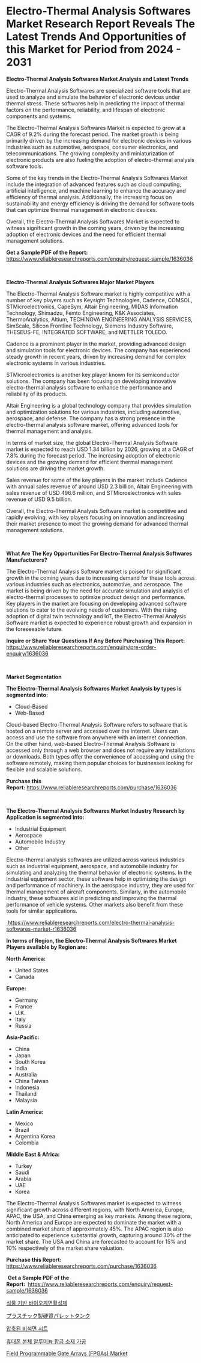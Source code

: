 <p><h1>Electro-Thermal Analysis Softwares Market Research Report Reveals The Latest Trends And Opportunities of this Market for Period from 2024 - 2031</h1></p><p><strong>Electro-Thermal Analysis Softwares Market Analysis and Latest Trends</strong></p>
<p><p>Electro-Thermal Analysis Softwares are specialized software tools that are used to analyze and simulate the behavior of electronic devices under thermal stress. These softwares help in predicting the impact of thermal factors on the performance, reliability, and lifespan of electronic components and systems.</p><p>The Electro-Thermal Analysis Softwares Market is expected to grow at a CAGR of 9.2% during the forecast period. The market growth is being primarily driven by the increasing demand for electronic devices in various industries such as automotive, aerospace, consumer electronics, and telecommunications. The growing complexity and miniaturization of electronic products are also fueling the adoption of electro-thermal analysis software tools.</p><p>Some of the key trends in the Electro-Thermal Analysis Softwares Market include the integration of advanced features such as cloud computing, artificial intelligence, and machine learning to enhance the accuracy and efficiency of thermal analysis. Additionally, the increasing focus on sustainability and energy efficiency is driving the demand for software tools that can optimize thermal management in electronic devices.</p><p>Overall, the Electro-Thermal Analysis Softwares Market is expected to witness significant growth in the coming years, driven by the increasing adoption of electronic devices and the need for efficient thermal management solutions.</p></p>
<p><strong>Get a Sample PDF of the Report:&nbsp;</strong> <a href="https://www.reliableresearchreports.com/enquiry/request-sample/1636036">https://www.reliableresearchreports.com/enquiry/request-sample/1636036</a></p>
<p>&nbsp;</p>
<p><strong>Electro-Thermal Analysis Softwares Major Market Players</strong></p>
<p><p>The Electro-Thermal Analysis Software market is highly competitive with a number of key players such as Keysight Technologies, Cadence, COMSOL, STMicroelectronics, CapeSym, Altair Engineering, MIDAS Information Technology, Shimadzu, Femto Engineering, K&K Associates, ThermoAnalytics, Altium, TECHINOVA ENGINEERING ANALYSIS SERVICES, SimScale, Silicon Frontline Technology, Siemens Industry Software, THESEUS-FE, INTEGRATED SOFTWARE, and METTLER TOLEDO.</p><p>Cadence is a prominent player in the market, providing advanced design and simulation tools for electronic devices. The company has experienced steady growth in recent years, driven by increasing demand for complex electronic systems in various industries.</p><p>STMicroelectronics is another key player known for its semiconductor solutions. The company has been focusing on developing innovative electro-thermal analysis software to enhance the performance and reliability of its products.</p><p>Altair Engineering is a global technology company that provides simulation and optimization solutions for various industries, including automotive, aerospace, and defense. The company has a strong presence in the electro-thermal analysis software market, offering advanced tools for thermal management and analysis.</p><p>In terms of market size, the global Electro-Thermal Analysis Software market is expected to reach USD 1.34 billion by 2026, growing at a CAGR of 7.8% during the forecast period. The increasing adoption of electronic devices and the growing demand for efficient thermal management solutions are driving the market growth.</p><p>Sales revenue for some of the key players in the market include Cadence with annual sales revenue of around USD 2.3 billion, Altair Engineering with sales revenue of USD 496.6 million, and STMicroelectronics with sales revenue of USD 9.5 billion.</p><p>Overall, the Electro-Thermal Analysis Software market is competitive and rapidly evolving, with key players focusing on innovation and increasing their market presence to meet the growing demand for advanced thermal management solutions.</p></p>
<p>&nbsp;</p>
<p><strong>What Are The Key Opportunities For Electro-Thermal Analysis Softwares Manufacturers?</strong></p>
<p><p>The Electro-Thermal Analysis Software market is poised for significant growth in the coming years due to increasing demand for these tools across various industries such as electronics, automotive, and aerospace. The market is being driven by the need for accurate simulation and analysis of electro-thermal processes to optimize product design and performance. Key players in the market are focusing on developing advanced software solutions to cater to the evolving needs of customers. With the rising adoption of digital twin technology and IoT, the Electro-Thermal Analysis Software market is expected to experience robust growth and expansion in the foreseeable future.</p></p>
<p><strong>Inquire or Share Your Questions If Any Before Purchasing This Report:</strong> <a href="https://www.reliableresearchreports.com/enquiry/pre-order-enquiry/1636036">https://www.reliableresearchreports.com/enquiry/pre-order-enquiry/1636036</a></p>
<p>&nbsp;</p>
<p><strong>Market Segmentation</strong></p>
<p><strong>The Electro-Thermal Analysis Softwares Market Analysis by types is segmented into:</strong></p>
<p><ul><li>Cloud-Based</li><li>Web-Based</li></ul></p>
<p><p>Cloud-based Electro-Thermal Analysis Software refers to software that is hosted on a remote server and accessed over the internet. Users can access and use the software from anywhere with an internet connection. On the other hand, web-based Electro-Thermal Analysis Software is accessed only through a web browser and does not require any installations or downloads. Both types offer the convenience of accessing and using the software remotely, making them popular choices for businesses looking for flexible and scalable solutions.</p></p>
<p><strong>Purchase this Report:&nbsp;</strong><a href="https://www.reliableresearchreports.com/purchase/1636036">https://www.reliableresearchreports.com/purchase/1636036</a></p>
<p>&nbsp;</p>
<p><strong>The Electro-Thermal Analysis Softwares Market Industry Research by Application is segmented into:</strong></p>
<p><ul><li>Industrial Equipment</li><li>Aerospace</li><li>Automobile Industry</li><li>Other</li></ul></p>
<p><p>Electro-thermal analysis softwares are utilized across various industries such as industrial equipment, aerospace, and automobile industry for simulating and analyzing the thermal behavior of electronic systems. In the industrial equipment sector, these software help in optimizing the design and performance of machinery. In the aerospace industry, they are used for thermal management of aircraft components. Similarly, in the automobile industry, these softwares aid in predicting and improving the thermal performance of vehicle systems. Other markets also benefit from these tools for similar applications.</p></p>
<p><a href="https://www.reliableresearchreports.com/electro-thermal-analysis-softwares-market-r1636036">&nbsp;https://www.reliableresearchreports.com/electro-thermal-analysis-softwares-market-r1636036</a></p>
<p><strong>In terms of Region, the Electro-Thermal Analysis Softwares Market Players available by Region are:</strong></p>
<p>
    <p> <strong> North America: </strong>
        <ul>
            <li>United States</li>
            <li>Canada</li>
        </ul>
        </p> 
    <p> <strong> Europe: </strong>
        <ul>
            <li>Germany</li>
            <li>France</li>
            <li>U.K.</li>
            <li>Italy</li>
            <li>Russia</li>
        </ul>
        </p> 
    <p> <strong> Asia-Pacific: </strong>
        <ul>
            <li>China</li>
            <li>Japan</li>
            <li>South Korea</li>
            <li>India</li>
            <li>Australia</li>
            <li>China Taiwan</li>
            <li>Indonesia</li>
            <li>Thailand</li>
            <li>Malaysia</li>
        </ul>
        </p> 
    <p> <strong> Latin America: </strong>
        <ul>
            <li>Mexico</li>
            <li>Brazil</li>
            <li>Argentina Korea</li>
            <li>Colombia</li>
        </ul>
        </p> 
    <p> <strong> Middle East & Africa: </strong>
        <ul>
            <li>Turkey</li>
            <li>Saudi</li>
            <li>Arabia</li>
            <li>UAE</li>
            <li>Korea</li>
        </ul>
    </p>
    </p>
<p><p>The Electro-Thermal Analysis Softwares market is expected to witness significant growth across different regions, with North America, Europe, APAC, the USA, and China emerging as key markets. Among these regions, North America and Europe are expected to dominate the market with a combined market share of approximately 45%. The APAC region is also anticipated to experience substantial growth, capturing around 30% of the market share. The USA and China are forecasted to account for 15% and 10% respectively of the market share valuation.</p></p>
<p><strong>Purchase this Report: </strong><a href="https://www.reliableresearchreports.com/purchase/1636036">https://www.reliableresearchreports.com/purchase/1636036</a></p>
<p>&nbsp;<strong>Get a Sample PDF of the Report:&nbsp;&nbsp;</strong><a href="https://www.reliableresearchreports.com/enquiry/request-sample/1636036">https://www.reliableresearchreports.com/enquiry/request-sample/1636036</a></p>
<p><strong></strong></p>
<p><p><a href="https://medium.com/@adonispellea2022/%EC%8B%9D%EB%AC%BC%EC%84%B1-%EC%83%9D%EB%AC%BC%EA%B3%84%EB%A9%B4%ED%99%9C%EC%84%B1%EC%A0%9C-%EC%8B%9C%EC%9E%A5-%EA%B2%BD%EC%9F%81-%EB%B6%84%EC%84%9D-%EC%8B%9C%EC%9E%A5-%EB%8F%99%ED%96%A5-%EB%B0%8F-2031%EB%85%84%EA%B9%8C%EC%A7%80%EC%9D%98-%EC%98%88%EC%B8%A1-d658e0be9c93">식물 기반 바이오계면활성제</a></p><p><a href="https://medium.com/@colbu56546/%E3%83%97%E3%83%A9%E3%82%B9%E3%83%81%E3%83%83%E3%82%AF%E8%A3%BD%E3%81%AE%E5%A0%85%E7%89%A2%E3%81%AA%E3%83%91%E3%83%AC%E3%83%83%E3%83%88%E3%82%BF%E3%83%B3%E3%82%AF%E3%81%AE%E5%B8%82%E5%A0%B4%E3%82%B7%E3%82%A7%E3%82%A2%E3%81%AE%E9%80%B2%E5%8C%96%E3%81%A8%E5%B8%82%E5%A0%B4%E6%88%90%E9%95%B7%E3%81%AE%E3%83%88%E3%83%AC%E3%83%B3%E3%83%892024%E5%B9%B4%E3%81%8B%E3%82%892031%E5%B9%B4%E3%81%BE%E3%81%A7-aa78f1760e4b">プラスチック製硬質パレットタンク</a></p><p><a href="https://medium.com/@lizaheller2023/%EC%95%95%EC%B6%95-%EB%B9%84%EC%95%84%EC%8A%A4bestos-%EC%8B%9C%ED%8A%B8-%EC%8B%9C%EC%9E%A5-%EA%B7%9C%EB%AA%A8-%EB%B0%8F-%EC%8B%9C%EC%9E%A5-%EB%8F%99%ED%96%A5-%EC%99%84%EC%A0%84%ED%95%9C-%EC%82%B0%EC%97%85-%EA%B0%9C%EC%9A%94-2024%EB%85%84%EB%B6%80%ED%84%B0-2031%EB%85%84-e4fbc8118b6f">압축된 비석면 시트</a></p><p><a href="https://github.com/RichardLueilwitz787/Market-Research-Report-List-2/blob/main/907265583473.md">휴대폰 본체 알루미늄 합금 소재 가공</a></p><p><a href="https://github.com/susanjprice2023/Market-Research-Report-List-1/blob/main/field-programmable-gate-arrays-fpgas-market.md">Field Programmable Gate Arrays (FPGAs) Market</a></p></p>